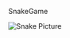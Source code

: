 SnakeGame 

![Snake Picture](https://user-images.githubusercontent.com/65151273/191612767-eb344b9f-097e-45bd-942a-c3daefd92c3d.JPG)

